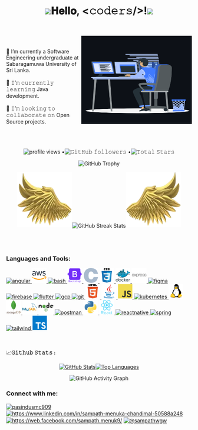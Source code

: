 <h1 align="center"><img src="https://raw.githubusercontent.com/SubhadeepZilong/SubhadeepZilong/main/GIF/Earth.gif" width="24px">𝐇𝐞𝐥𝐥𝐨, &lt;𝚌𝚘𝚍𝚎𝚛𝚜/&gt;!<img src="https://raw.githubusercontent.com/SubhadeepZilong/SubhadeepZilong/main/GIF/Hi.gif" width="40px" /></h1><br/><p ><img align="right" height="240" width="300" src="https://raw.githubusercontent.com/SubhadeepZilong/SubhadeepZilong/main/icons/animation_500_kxa883sd.gif" alt="sampathmenuka" /></p><!-- EDIT YOUR INTRO SECTION BELOW --><div align="left"> <br/> <br/> 🔭 I’m currently a Software Engineering undergraduate at Sabaragamuwa University of Sri Lanka.<br/> <br/>🌱 𝙸’𝚖 𝚌𝚞𝚛𝚛𝚎𝚗𝚝𝚕𝚢 𝚕𝚎𝚊𝚛𝚗𝚒𝚗𝚐 Java development.<br/> <br/>👯 𝙸’𝚖 𝚕𝚘𝚘𝚔𝚒𝚗𝚐 𝚝𝚘 𝚌𝚘𝚕𝚕𝚊𝚋𝚘𝚛𝚊𝚝𝚎 𝚘𝚗 Open Source projects.</div><br/><br/><br/>
<!-- DYNAMIC STATS - EDIT USERNAME --><p align="center"><img alt="profile views" src="https://komarev.com/ghpvc/?username=sampathmenuka&style=flat&color=blue"></a> •<img alt="𝙶𝚒𝚝𝙷𝚞𝚋 𝚏𝚘𝚕𝚕𝚘𝚠𝚎𝚛𝚜" src="https://img.shields.io/github/followers/sampathmenuka?label=Followers&style=social"> •<img src="https://img.shields.io/github/stars/sampathmenuka?label=Stars" alt="𝚃𝚘𝚝𝚊𝚕 𝚂𝚝𝚊𝚛𝚜"> </a></p><!-- GITHUB TROPHY - EDIT USERNAME --><p align="center"><img src="https://github-profile-trophy.vercel.app/?username=sampathmenuka&column=9&margin-w=15&margin-h=15&no-bg=true&no-frame=true&theme=juicyfresh" alt="GitHub Trophy" /></p><!-- GITHUB STREAK STATS - EDIT USERNAME --><p align="center"><img height="150" width="150" src="https://github.com/GovindSingh9447/GovindSingh9447/blob/main/WEBP/left.webp" alt="Left Image" /><img align="center" src="https://github-readme-streak-stats.herokuapp.com/?user=sampathmenuka&theme=dark&hide_border=true" alt="GitHub Streak Stats" /><img height="150" width="150" src="https://github.com/GovindSingh9447/GovindSingh9447/blob/main/WEBP/right.webp" alt="Right Image" /></p> <br/><br/>
<h3 align="left">Languages and Tools:</h3>
<p align="left"> </a> <a href="https://angular.io" target="_blank" rel="noreferrer"> <img src="https://angular.io/assets/images/logos/angular/angular.svg" alt="angular" width="40" height="40"/> </a> <a href="https://aws.amazon.com" target="_blank" rel="noreferrer"> <img src="https://raw.githubusercontent.com/devicons/devicon/master/icons/amazonwebservices/amazonwebservices-original-wordmark.svg" alt="aws" width="40" height="40"/> </a> <a href="https://www.gnu.org/software/bash/" target="_blank" rel="noreferrer"> <img src="https://www.vectorlogo.zone/logos/gnu_bash/gnu_bash-icon.svg" alt="bash" width="40" height="40"/> </a> <a href="https://getbootstrap.com" target="_blank" rel="noreferrer"> <img src="https://raw.githubusercontent.com/devicons/devicon/master/icons/bootstrap/bootstrap-plain-wordmark.svg" alt="bootstrap" width="40" height="40"/> </a> <a href="https://www.cprogramming.com/" target="_blank" rel="noreferrer"> <img src="https://raw.githubusercontent.com/devicons/devicon/master/icons/c/c-original.svg" alt="c" width="40" height="40"/> </a> <a href="https://www.w3schools.com/css/" target="_blank" rel="noreferrer"> <img src="https://raw.githubusercontent.com/devicons/devicon/master/icons/css3/css3-original-wordmark.svg" alt="css3" width="40" height="40"/> </a> <a href="https://www.docker.com/" target="_blank" rel="noreferrer"> <img src="https://raw.githubusercontent.com/devicons/devicon/master/icons/docker/docker-original-wordmark.svg" alt="docker" width="40" height="40"/> </a> <a href="https://expressjs.com" target="_blank" rel="noreferrer"> <img src="https://raw.githubusercontent.com/devicons/devicon/master/icons/express/express-original-wordmark.svg" alt="express" width="40" height="40"/> </a> <a href="https://www.figma.com/" target="_blank" rel="noreferrer"> <img src="https://www.vectorlogo.zone/logos/figma/figma-icon.svg" alt="figma" width="40" height="40"/> </a> <a href="https://firebase.google.com/" target="_blank" rel="noreferrer"> <img src="https://www.vectorlogo.zone/logos/firebase/firebase-icon.svg" alt="firebase" width="40" height="40"/> </a> <a href="https://flutter.dev" target="_blank" rel="noreferrer"> <img src="https://www.vectorlogo.zone/logos/flutterio/flutterio-icon.svg" alt="flutter" width="40" height="40"/> </a> <a href="https://cloud.google.com" target="_blank" rel="noreferrer"> <img src="https://www.vectorlogo.zone/logos/google_cloud/google_cloud-icon.svg" alt="gcp" width="40" height="40"/> </a> <a href="https://git-scm.com/" target="_blank" rel="noreferrer"> <img src="https://www.vectorlogo.zone/logos/git-scm/git-scm-icon.svg" alt="git" width="40" height="40"/> </a> <a href="https://www.w3.org/html/" target="_blank" rel="noreferrer"> <img src="https://raw.githubusercontent.com/devicons/devicon/master/icons/html5/html5-original-wordmark.svg" alt="html5" width="40" height="40"/> </a> <a href="https://www.java.com" target="_blank" rel="noreferrer"> <img src="https://raw.githubusercontent.com/devicons/devicon/master/icons/java/java-original.svg" alt="java" width="40" height="40"/> </a> <a href="https://developer.mozilla.org/en-US/docs/Web/JavaScript" target="_blank" rel="noreferrer"> <img src="https://raw.githubusercontent.com/devicons/devicon/master/icons/javascript/javascript-original.svg" alt="javascript" width="40" height="40"/> </a> <a href="https://kubernetes.io" target="_blank" rel="noreferrer"> <img src="https://www.vectorlogo.zone/logos/kubernetes/kubernetes-icon.svg" alt="kubernetes" width="40" height="40"/> </a> <a href="https://www.linux.org/" target="_blank" rel="noreferrer"> <img src="https://raw.githubusercontent.com/devicons/devicon/master/icons/linux/linux-original.svg" alt="linux" width="40" height="40"/> </a> <a href="https://www.mongodb.com/" target="_blank" rel="noreferrer"> <img src="https://raw.githubusercontent.com/devicons/devicon/master/icons/mongodb/mongodb-original-wordmark.svg" alt="mongodb" width="40" height="40"/> </a> <a href="https://www.mysql.com/" target="_blank" rel="noreferrer"> <img src="https://raw.githubusercontent.com/devicons/devicon/master/icons/mysql/mysql-original-wordmark.svg" alt="mysql" width="40" height="40"/> </a> <a href="https://nodejs.org" target="_blank" rel="noreferrer"> <img src="https://raw.githubusercontent.com/devicons/devicon/master/icons/nodejs/nodejs-original-wordmark.svg" alt="nodejs" width="40" height="40"/> </a> <a href="https://postman.com" target="_blank" rel="noreferrer"> <img src="https://www.vectorlogo.zone/logos/getpostman/getpostman-icon.svg" alt="postman" width="40" height="40"/> </a> <a href="https://www.python.org" target="_blank" rel="noreferrer"> <img src="https://raw.githubusercontent.com/devicons/devicon/master/icons/python/python-original.svg" alt="python" width="40" height="40"/> </a> <a href="https://reactjs.org/" target="_blank" rel="noreferrer"> <img src="https://raw.githubusercontent.com/devicons/devicon/master/icons/react/react-original-wordmark.svg" alt="react" width="40" height="40"/> </a> <a href="https://reactnative.dev/" target="_blank" rel="noreferrer"> <img src="https://reactnative.dev/img/header_logo.svg" alt="reactnative" width="40" height="40"/> </a> <a href="https://spring.io/" target="_blank" rel="noreferrer"> <img src="https://www.vectorlogo.zone/logos/springio/springio-icon.svg" alt="spring" width="40" height="40"/> </a> <a href="https://tailwindcss.com/" target="_blank" rel="noreferrer"> <img src="https://www.vectorlogo.zone/logos/tailwindcss/tailwindcss-icon.svg" alt="tailwind" width="40" height="40"/> </a> <a href="https://www.typescriptlang.org/" target="_blank" rel="noreferrer"> <img src="https://raw.githubusercontent.com/devicons/devicon/master/icons/typescript/typescript-original.svg" alt="typescript" width="40" height="40"/> </a> </p> <br/><br/>
  📈</g-emoji><strong>𝙶𝚒𝚝𝚑𝚞𝚋 𝚂𝚝𝚊𝚝𝚜 : </strong></summary><br><p align="center"><a href="https://github.com/sampathmenuka"><img align="center" src="https://github-readme-stats.vercel.app/api?username=sampathmenuka&show_icons=true&hide_border=true&title_color=94b4a4&amp&icon_color=FFFFFF&amp&text_color=FFFFFF&amp&bg_color=000000&count_private=true&include_all_commits=true" alt="GitHub Stats" /></a><a href="https://github.com/sampathmenuka"><img align="center" height="195px" src="https://github-readme-stats.vercel.app/api/top-langs/?username=sampathmenuka&text_color=FFFFFF&bg_color=000000&title_color=94b4a4&langs_count=15&layout=compact&hide_border=true" alt="Top Languages" /></a></p></details>
<!-- GITHUB ACTIVITY GRAPH - EDIT USERNAME --><p align="center"><img src="https://github-readme-activity-graph.vercel.app/graph?username=sampathmenuka&theme=react-dark&hide_border=true&area=true" alt="GitHub Activity Graph" /></p><h4 align="center">
</h4>
<h3 align="left">Connect with me:</h3>
<p align="left">
<a href="https://twitter.com/pasindusmc909" target="blank"><img align="center" src="https://raw.githubusercontent.com/rahuldkjain/github-profile-readme-generator/master/src/images/icons/Social/twitter.svg" alt="pasindusmc909" height="30" width="40" /></a>
<a href="https://linkedin.com/in/https://www.linkedin.com/in/sampath-menuka-chandimal-50588a248" target="blank"><img align="center" src="https://raw.githubusercontent.com/rahuldkjain/github-profile-readme-generator/master/src/images/icons/Social/linked-in-alt.svg" alt="https://www.linkedin.com/in/sampath-menuka-chandimal-50588a248" height="30" width="40" /></a>
<a href="https://fb.com/https://web.facebook.com/sampath.menuk9/" target="blank"><img align="center" src="https://raw.githubusercontent.com/rahuldkjain/github-profile-readme-generator/master/src/images/icons/Social/facebook.svg" alt="https://web.facebook.com/sampath.menuk9/" height="30" width="40" /></a>
<a href="https://medium.com/@sampathwgw" target="blank"><img align="center" src="https://raw.githubusercontent.com/rahuldkjain/github-profile-readme-generator/master/src/images/icons/Social/medium.svg" alt="@sampathwgw" height="30" width="40" /></a>
</p>
